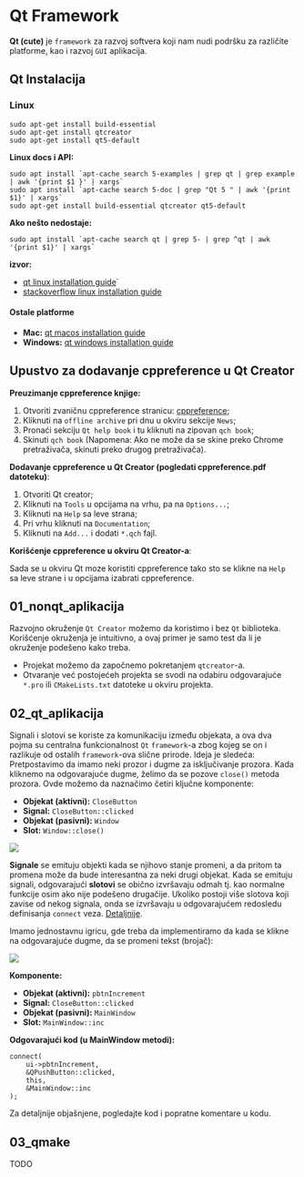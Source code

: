 # Qt Framework

**Qt (cute)** je `framework` za razvoj softvera koji nam nudi podršku za različite platforme, kao
i razvoj `GUI` aplikacija. 

## Qt Instalacija

### Linux
`sudo apt-get install build-essential`\
`sudo apt-get install qtcreator`\
`sudo apt-get install qt5-default`
    

**Linux docs i API:**

``sudo apt install `apt-cache search 5-examples | grep qt | grep example | awk '{print $1 }' | xargs` ``\
``sudo apt install `apt-cache search 5-doc | grep "Qt 5 " | awk '{print $1}' | xargs` ``\
`sudo apt-get install build-essential qtcreator qt5-default`

**Ako nešto nedostaje:**

``sudo apt install `apt-cache search qt | grep 5- | grep ^qt | awk '{print $1}' | xargs` ``

**izvor:**

- [qt linux installation guide](https://doc.qt.io/qt-5/linux.html)`
- [stackoverflow linux installation guide](https://stackoverflow.com/questions/48147356/install-qt-on-ubuntu)

#### Ostale platforme

- **Mac:** [qt macos installation guide](https://doc.qt.io/qt-5/macos.html)
- **Windows:** [qt windows installation guide](https://doc.qt.io/qt-5/windows.html)

## Upustvo za dodavanje cppreference u Qt Creator

**Preuzimanje cppreference knjige:**

1. Otvoriti zvaničnu cppreference stranicu: [cppreference](https://en.cppreference.com);
2. Kliknuti na `offline archive` pri dnu u okviru sekcije `News`;
3. Pronaći sekciju `Qt help book` i tu kliknuti na zipovan `qch book`;
4. Skinuti `qch book` (Napomena: Ako ne može da se skine preko Chrome pretraživača, skinuti preko drugog pretraživača).

**Dodavanje cppreference u Qt Creator (pogledati cppreference.pdf datoteku)**:

1. Otvoriti Qt creator; 
2. Kliknuti na `Tools` u opcijama na vrhu, pa na `Options...`;
3. Kliknuti na `Help` sa leve strana;
4. Pri vrhu kliknuti na `Documentation`;
5. Kliknuti na `Add...` i dodati `*.qch` fajl.

**Korišćenje cppreference u okviru Qt Creator-a**:

Sada se u okviru Qt moze koristiti cppreference tako sto se klikne na `Help`
sa leve strane i u opcijama izabrati cppreference.

## 01_nonqt_aplikacija

Razvojno okruženje `Qt Creator` možemo da koristimo i bez `Qt` biblioteka. Korišćenje okruženja je intuitivno, a ovaj primer je samo test da li je okruženje podešeno kako treba.

- Projekat možemo da započnemo pokretanjem `qtcreator`-a. 
- Otvaranje već postojećeh projekta se svodi na odabiru odgovarajuće `*.pro` ili `CMakeLists.txt` datoteke u okviru projekta.

## 02_qt_aplikacija

Signali i slotovi se koriste za komunikaciju između objekata, a ova dva pojma su centralna funkcionalnost `Qt` `framework`-a zbog kojeg se on i razlikuje od ostalih `framework`-ova slične prirode. Ideja je sledeća: Pretpostavimo da imamo neki prozor i dugme za isključivanje prozora. Kada kliknemo na odgovarajuće dugme, želimo da se pozove `close()` metoda prozora. Ovde možemo da naznačimo četiri ključne komponente:

- **Objekat (aktivni):** `CloseButton`
- **Signal:** `CloseButton::clicked`
- **Objekat (pasivni):** `Window`
- **Slot:** `Window::close()`

![](https://raw.githubusercontent.com/Robotmurlock/MATF-AZRS/main/tema04_qt/images/qt-signals-slots-01.png)

**Signale** se emituju objekti kada se njihovo stanje promeni, a da pritom ta promena može da bude interesantna za neki drugi objekat. Kada se emituju signali, odgovarajući **slotovi** se obično izvršavaju odmah tj. kao normalne funkcije osim ako nije podešeno drugačije. Ukoliko postoji više slotova koji zavise od nekog signala, onda se izvršavaju u odgovarajućem redosledu definisanja `connect` veza. [Detaljnije](https://doc.qt.io/qt-5/signalsandslots.html).

Imamo jednostavnu igricu, gde treba da implementiramo da kada se klikne na odgovarajuće dugme, da se promeni tekst (brojač):

![](https://raw.githubusercontent.com/Robotmurlock/MATF-AZRS/main/tema04_qt/images/qt-signals-slots-02.png)

**Komponente:**

- **Objekat (aktivni):** `pbtnIncrement`
- **Signal:** `CloseButton::clicked`
- **Objekat (pasivni):** `MainWindow`
- **Slot:** `MainWindow::inc`

**Odgovarajući kod (u MainWindow metodi):**

```
connect(
	ui->pbtnIncrement,
	&QPushButton::clicked,
	this,
    &MainWindow::inc
);
```

Za detaljnije objašnjene, pogledajte kod i popratne komentare u kodu.

## 03_qmake

TODO
